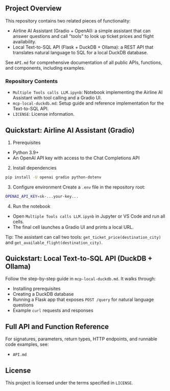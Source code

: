## Project Overview

This repository contains two related pieces of functionality:

- Airline AI Assistant (Gradio + OpenAI): a simple assistant that can answer questions and call "tools" to look up ticket prices and flight availability.
- Local Text-to-SQL API (Flask + DuckDB + Ollama): a REST API that translates natural language to SQL for a local DuckDB database.

See `API.md` for comprehensive documentation of all public APIs, functions, and components, including examples.

### Repository Contents
- `Multiple Tools calls LLM.ipynb`: Notebook implementing the Airline AI Assistant with tool calling and a Gradio UI.
- `mcp-local-duckdb.md`: Setup guide and reference implementation for the Text-to-SQL API.
- `LICENSE`: License information.

## Quickstart: Airline AI Assistant (Gradio)

1) Prerequisites
- Python 3.9+
- An OpenAI API key with access to the Chat Completions API

2) Install dependencies
```bash
pip install -U openai gradio python-dotenv
```

3) Configure environment
Create a `.env` file in the repository root:
```bash
OPENAI_API_KEY=sk-...your-key...
```

4) Run the notebook
- Open `Multiple Tools calls LLM.ipynb` in Jupyter or VS Code and run all cells.
- The final cell launches a Gradio UI and prints a local URL.

Tip: The assistant can call two tools: `get_ticket_price(destination_city)` and `get_available_flight(destination_city)`.

## Quickstart: Local Text-to-SQL API (DuckDB + Ollama)

Follow the step-by-step guide in `mcp-local-duckdb.md`. It walks through:
- Installing prerequisites
- Creating a DuckDB database
- Running a Flask app that exposes `POST /query` for natural language questions
- Example `curl` requests and responses

## Full API and Function Reference

For signatures, parameters, return types, HTTP endpoints, and runnable code examples, see:
- `API.md`

## License
This project is licensed under the terms specified in `LICENSE`.